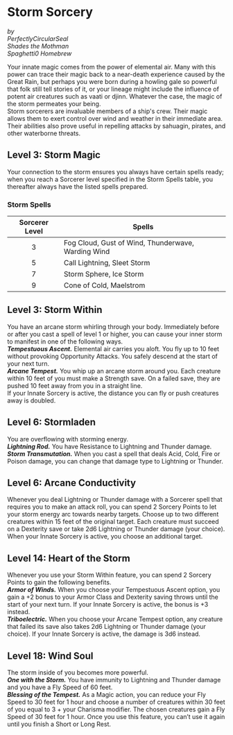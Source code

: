 # Storm Sorcery

*by*  
*PerfectlyCircularSeal*  
*Shades the Mothman*  
*Spaghetti0 Homebrew*  

Your innate magic comes from the power of elemental air. Many with this power can trace their magic back to a near-death experience caused by the Great Rain, but perhaps you were born during a howling gale so powerful that folk still tell stories of it, or your lineage might include the influence of potent air creatures such as vaati or djinn. Whatever the case, the magic of the storm permeates your being.  
Storm sorcerers are invaluable members of a ship's crew. Their magic allows them to exert control over wind and weather in their immediate area. Their abilities also prove useful in repelling attacks by sahuagin, pirates, and other waterborne threats.

## Level 3: Storm Magic
Your connection to the storm ensures you always have certain spells ready; when you reach a Sorcerer level specified in the Storm Spells table, you thereafter always have the listed spells prepared.

### Storm Spells
| Sorcerer Level | Spells                                             |
|:--------------:|----------------------------------------------------|
| 3              | Fog Cloud, Gust of Wind, Thunderwave, Warding Wind |
| 5              | Call Lightning, Sleet Storm                        |
| 7              | Storm Sphere, Ice Storm                            |
| 9              | Cone of Cold, Maelstrom                            |

## Level 3: Storm Within
You have an arcane storm whirling through your body. Immediately before or after you cast a spell of level 1 or higher, you can cause your inner storm to manifest in one of the following ways.  
***Tempestuous Ascent.*** Elemental air carries you aloft. You fly up to 10 feet without provoking Opportunity Attacks. You safely descend at the start of your next turn.  
***Arcane Tempest.*** You whip up an arcane storm around you. Each creature within 10 feet of you must make a Strength save. On a failed save, they are pushed 10 feet away from you in a straight line.  
If your Innate Sorcery is active, the distance you can fly or push creatures away is doubled.

## Level 6: Stormladen
You are overflowing with storming energy.  
***Lightning Rod.*** You have Resistance to Lightning and Thunder damage.  
***Storm Transmutation.*** When you cast a spell  that deals Acid, Cold, Fire or Poison damage, you can change that damage type to Lightning or Thunder.

## Level 6: Arcane Conductivity
Whenever you deal Lightning or Thunder damage with a Sorcerer spell that requires you to make an attack roll, you can spend 2 Sorcery Points to let your storm energy arc towards nearby targets. Choose up to two different creatures within 15 feet of the original target. Each creature must succeed on a Dexterity save or take 2d6 Lightning or Thunder damage (your choice). When your Innate Sorcery is active, you choose an additional target.

## Level 14: Heart of the Storm
Whenever you use your Storm Within feature, you can spend 2 Sorcery Points to gain the following benefits.  
***Armor of Winds.*** When you choose your Tempestuous Ascent option, you gain a +2 bonus to your Armor Class and Dexterity saving throws until the start of your next turn. If your Innate Sorcery is active, the bonus is +3 instead.  
***Triboelectric.*** When you choose your Arcane Tempest option, any creature that failed its save also takes 2d6 Lightning or Thunder damage (your choice). If your Innate Sorcery is active, the damage is 3d6 instead.

## Level 18: Wind Soul
The storm inside of you becomes more powerful.  
***One with the Storm.*** You have immunity to Lightning and Thunder damage and you have a Fly Speed of 60 feet.  
***Blessing of the Tempest.*** As a Magic action, you can reduce your Fly Speed to 30 feet for 1 hour and choose a number of creatures within 30 feet of you equal to 3 + your Charisma modifier. The chosen creatures gain a Fly Speed of 30 feet for 1 hour. Once you use this feature, you can’t use it again until you finish a Short or Long Rest.